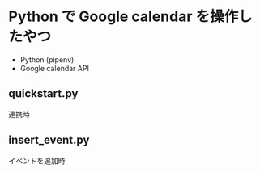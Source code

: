 # Python で Google calendar を操作したやつ


* Python (pipenv)
* Google calendar API

## __quickstart.py__

連携時

## __insert_event.py__

イベントを追加時
